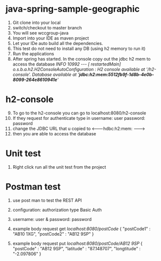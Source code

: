 # java-spring-sample-geographic
1. Git clone into your local
2. switch/checkout to master branch 
3. You will see wccgroup-java
4. Import into your IDE as maven project
5. Let your IDe auto build all the dependencies.
6. This test do not need to install any DB (using h2 memory to run it)
7. Run the applications 
8. After spring has started. In the console copy out the jdbc h2 mem to access the database
 _INFO 10992 --- [  restartedMain] o.s.b.a.h2.H2ConsoleAutoConfiguration    : H2 console available at '/h2-console'. Database available at '**jdbc:h2:mem:5512fb9f-1d8b-4e0b-8099-264e8610941e**'_
 
# h2-console
9. To go to the h2-console you can go to localhost:8080/h2-console 
10. If they request for authenticate type in username: user password: password
11. change the JDBC URL that u copied to <---hdbc:h2:mem: --->
12. then you are able to access the database


# Unit test
1. Right click run all the unit test from the project

# Postman test 
1. use post man to test the REST API
2. configuration: authorization type Basic Auth 
3. username: user & password: password
4. example body request get _localhost:8080/postCode_
{
    "postCode1" : "AB10 1XG",
    "postCode2" : "AB12 9SP"
}

5. example body request put _localhost:8080/postCode/AB12 9SP_
{
    "postCode" : "AB12 9SP",
    "latitude" : "87.148707",
    "longtitude" : "-2.097806"
}

